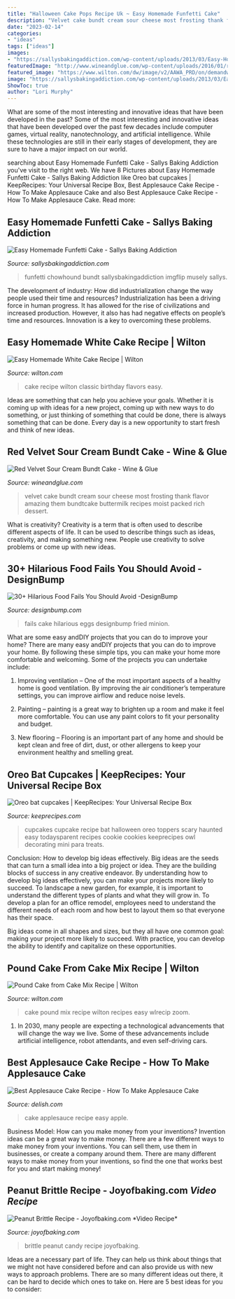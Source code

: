 ```yaml
---
title: "Halloween Cake Pops Recipe Uk ~ Easy Homemade Funfetti Cake"
description: "Velvet cake bundt cream sour cheese most frosting thank flavor amazing them bundtcake buttermilk recipes moist packed rich dessert"
date: "2023-02-14"
categories:
- "ideas"
tags: ["ideas"]
images:
- "https://sallysbakingaddiction.com/wp-content/uploads/2013/03/Easy-Homemade-Funfetti-Cake.-Get-the-recipe-at-sallysbakingaddiction.com-2.jpg"
featuredImage: "http://www.wineandglue.com/wp-content/uploads/2016/01/red_velvet_sour_cream_bundt_cake_4.jpg"
featured_image: "https://www.wilton.com/dw/image/v2/AAWA_PRD/on/demandware.static/-/Sites-wilton-project-master/default/dw25d080e6/images/project/WLRECIP-483/classic-white-cake-recipe_1.jpg?sw=1000&amp;sh=1000&amp;sm=fit"
image: "https://sallysbakingaddiction.com/wp-content/uploads/2013/03/Easy-Homemade-Funfetti-Cake.-Get-the-recipe-at-sallysbakingaddiction.com-2.jpg"
ShowToc: true
author: "Lori Murphy"
---
```



What are some of the most interesting and innovative ideas that have been developed in the past?
Some of the most interesting and innovative ideas that have been developed over the past few decades include computer games, virtual reality, nanotechnology, and artificial intelligence. While these technologies are still in their early stages of development, they are sure to have a major impact on our world.

	

		
searching about Easy Homemade Funfetti Cake - Sallys Baking Addiction you've visit to the right web. We have 8 Pictures about Easy Homemade Funfetti Cake - Sallys Baking Addiction like Oreo bat cupcakes | KeepRecipes: Your Universal Recipe Box, Best Applesauce Cake Recipe - How To Make Applesauce Cake and also Best Applesauce Cake Recipe - How To Make Applesauce Cake. Read more:
		
    
## Easy Homemade Funfetti Cake - Sallys Baking Addiction

<img loading=lazy src="https://sallysbakingaddiction.com/wp-content/uploads/2013/03/Easy-Homemade-Funfetti-Cake.-Get-the-recipe-at-sallysbakingaddiction.com-2.jpg" onerror="this.onerror=null;this.src='https://tse3.mm.bing.net/th?id=OIP.-KQ6D-qOK55-BIJtGHGI7gHaLH&amp;pid=15.1';" alt="Easy Homemade Funfetti Cake - Sallys Baking Addiction">

_Source: sallysbakingaddiction.com_

>funfetti chowhound bundt sallysbakingaddiction imgflip musely sallys. 

	

The development of industry: How did industrialization change the way people used their time and resources?
Industrialization has been a driving force in human progress. It has allowed for the rise of civilizations and increased production. However, it also has had negative effects on people’s time and resources. Innovation is a key to overcoming these problems.

    
## Easy Homemade White Cake Recipe | Wilton

<img loading=lazy src="https://www.wilton.com/dw/image/v2/AAWA_PRD/on/demandware.static/-/Sites-wilton-project-master/default/dw25d080e6/images/project/WLRECIP-483/classic-white-cake-recipe_1.jpg?sw=1000&amp;sh=1000&amp;sm=fit" onerror="this.onerror=null;this.src='https://tse2.mm.bing.net/th?id=OIP.Gd3Mt-gY_h70rNyh4pYCeAHaHa&amp;pid=15.1';" alt="Easy Homemade White Cake Recipe | Wilton">

_Source: wilton.com_

>cake recipe wilton classic birthday flavors easy. 

	

Ideas are something that can help you achieve your goals. Whether it is coming up with ideas for a new project, coming up with new ways to do something, or just thinking of something that could be done, there is always something that can be done. Every day is a new opportunity to start fresh and think of new ideas.

    
## Red Velvet Sour Cream Bundt Cake - Wine &amp; Glue

<img loading=lazy src="http://www.wineandglue.com/wp-content/uploads/2016/01/red_velvet_sour_cream_bundt_cake_4.jpg" onerror="this.onerror=null;this.src='https://tse1.mm.bing.net/th?id=OIP.5qbM41h7Lz2RKm4MghsudgHaLH&amp;pid=15.1';" alt="Red Velvet Sour Cream Bundt Cake - Wine &amp; Glue">

_Source: wineandglue.com_

>velvet cake bundt cream sour cheese most frosting thank flavor amazing them bundtcake buttermilk recipes moist packed rich dessert. 

	

What is creativity?
Creativity is a term that is often used to describe different aspects of life. It can be used to describe things such as ideas, creativity, and making something new. People use creativity to solve problems or come up with new ideas.

    
## 30+ Hilarious Food Fails You Should Avoid -DesignBump

<img loading=lazy src="https://designbump.com/wp-content/uploads/2014/05/food-fails-002.jpg" onerror="this.onerror=null;this.src='https://tse3.mm.bing.net/th?id=OIP.XsSGgC6YpHAGUSpqKHeTXQHaLD&amp;pid=15.1';" alt="30+ Hilarious Food Fails You Should Avoid -DesignBump">

_Source: designbump.com_

>fails cake hilarious eggs designbump fried minion. 

	

What are some easy andDIY projects that you can do to improve your home?
There are many easy andDIY projects that you can do to improve your home. By following these simple tips, you can make your home more comfortable and welcoming. Some of the projects you can undertake include:
1. Improving ventilation – One of the most important aspects of a healthy home is good ventilation. By improving the air conditioner’s temperature settings, you can improve airflow and reduce noise levels.

2. Painting – painting is a great way to brighten up a room and make it feel more comfortable. You can use any paint colors to fit your personality and budget.

3. New flooring – Flooring is an important part of any home and should be kept clean and free of dirt, dust, or other allergens to keep your environment healthy and smelling great.

    
## Oreo Bat Cupcakes | KeepRecipes: Your Universal Recipe Box

<img loading=lazy src="http://keeprecipes.com/sites/keeprecipes/files/19758_1352577509_0.jpg" onerror="this.onerror=null;this.src='https://tse3.mm.bing.net/th?id=OIP.WXSHiipSGtRL5btxHlwNRQHaHa&amp;pid=15.1';" alt="Oreo bat cupcakes | KeepRecipes: Your Universal Recipe Box">

_Source: keeprecipes.com_

>cupcakes cupcake recipe bat halloween oreo toppers scary haunted easy todaysparent recipes cookie cookies keeprecipes owl decorating mini para treats. 

	

Conclusion: How to develop big ideas effectively.
Big ideas are the seeds that can turn a small idea into a big project or idea. They are the building blocks of success in any creative endeavor. By understanding how to develop big ideas effectively, you can make your projects more likely to succeed. 
To landscape a new garden, for example, it is important to understand the different types of plants and what they will grow in. To develop a plan for an office remodel, employees need to understand the different needs of each room and how best to layout them so that everyone has their space. 

 Big ideas come in all shapes and sizes, but they all have one common goal: making your project more likely to succeed. With practice, you can develop the ability to identify and capitalize on these opportunities.

    
## Pound Cake From Cake Mix Recipe | Wilton

<img loading=lazy src="https://www.wilton.com/dw/image/v2/AAWA_PRD/on/demandware.static/-/Sites-wilton-project-master/default/dwbef4433a/images/project/WLRECIP-377/WaBrHa_43162-16.jpg?sw=1000&amp;sh=1000&amp;sm=fit" onerror="this.onerror=null;this.src='https://tse4.mm.bing.net/th?id=OIP.fY5nHefdhma10pcnq3R0awHaHa&amp;pid=15.1';" alt="Pound Cake from Cake Mix Recipe | Wilton">

_Source: wilton.com_

>cake pound mix recipe wilton recipes easy wlrecip zoom. 

	

1. In 2030, many people are expecting a technological advancements that will change the way we live. Some of these advancements include artificial intelligence, robot attendants, and even self-driving cars. 

    
## Best Applesauce Cake Recipe - How To Make Applesauce Cake

<img loading=lazy src="https://hips.hearstapps.com/hmg-prod.s3.amazonaws.com/images/delish-apple-sauce-cake-still001-1562075426.jpg?crop=0.628xw:0.558xh;0.170xw,0.182xh&amp;resize=1200:*" onerror="this.onerror=null;this.src='https://tse4.mm.bing.net/th?id=OIP.LmTFm6rH35rV-Cuy79dlcwHaDt&amp;pid=15.1';" alt="Best Applesauce Cake Recipe - How To Make Applesauce Cake">

_Source: delish.com_

>cake applesauce recipe easy apple. 

	

Business Model: How can you make money from your inventions?
Invention ideas can be a great way to make money. There are a few different ways to make money from your inventions. You can sell them, use them in businesses, or create a company around them. There are many different ways to make money from your inventions, so find the one that works best for you and start making money!

    
## Peanut Brittle Recipe - Joyofbaking.com *Video Recipe*

<img loading=lazy src="http://www.joyofbaking.com/images/facebook/peanutbrittle1.jpg" onerror="this.onerror=null;this.src='https://tse2.mm.bing.net/th?id=OIP.P8H6FZk5lzaarLeLpUm2zgHaE6&amp;pid=15.1';" alt="Peanut Brittle Recipe - Joyofbaking.com *Video Recipe*">

_Source: joyofbaking.com_

>brittle peanut candy recipe joyofbaking. 

	

Ideas are a necessary part of life. They can help us think about things that we might not have considered before and can also provide us with new ways to approach problems. There are so many different ideas out there, it can be hard to decide which ones to take on. Here are 5 best ideas for you to consider: 

